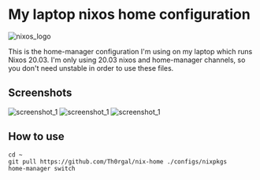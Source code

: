 # My laptop nixos home configuration

![nixos_logo](https://openlab-augsburg.de/wp-content/uploads/2016/06/nixos-hex.svg_.small_.png)

This is the home-manager configuration I'm using on my laptop which runs Nixos 20.03. I'm only using 20.03 nixos and home-manager channels, so you don't need unstable in order to use these files.

## Screenshots

![screenshot_1](https://i.imgur.com/6ZJ6lA6.png)
![screenshot_1](https://i.imgur.com/2M9GTwd.png)
![screenshot_1](https://i.imgur.com/rulfs5k.png)

## How to use

```
cd ~
git pull https://github.com/Th0rgal/nix-home ./configs/nixpkgs
home-manager switch
```
